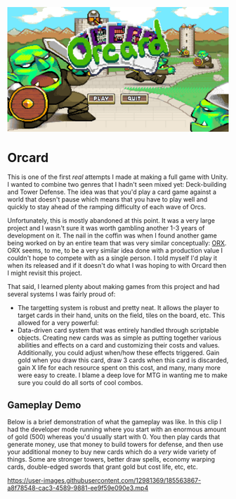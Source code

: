 ![cover image](./Repo/cover.png)

# Orcard

This is one of the first _real_ attempts I made at making a full game with Unity. I wanted to
combine two genres that I hadn't seen mixed yet: Deck-building and Tower Defense. The idea was that
you'd play a card game against a world that doesn't pause which means that you have to play well and
quickly to stay ahead of the ramping difficulty of each wave of Orcs.

Unfortunately, this is mostly abandoned at this point. It was a very large project and I wasn't sure
it was worth gambling another 1-3 years of development on it. The nail in the coffin was when
I found another game being worked on by an entire team that was very similar conceptually: [ORX](https://store.steampowered.com/app/1071140/ORX/). ORX seems,
to me, to be a very similar idea done with a production value I couldn't hope to compete with as
a single person. I told myself I'd play it when its released and if it doesn't do what I was hoping
to with Orcard then I might revisit this project.

That said, I learned plenty about making games from this project and had several systems I was
fairly proud of:

- The targetting system is robust and pretty neat. It allows the player to target cards in their
  hand, units on the field, tiles on the board, etc. This allowed for a very powerful:
- Data-driven card system that was entirely handled through scriptable objects. Creating new cards
  was as simple as putting together various abilities and effects on a card and customizing their
  costs and values. Additionally, you could adjust when/how these effects triggered. Gain gold when
  you draw this card, draw 3 cards when this card is discarded, gain X life for each resource spent
  on this cost, and many, many more were easy to create. I blame a deep love for MTG in wanting me
  to make sure you could do all sorts of cool combos.

## Gameplay Demo

Below is a brief demonstration of what the gameplay was like. In this clip I had the developer mode
running where you start with an enormous amount of gold (500) whereas you'd usually start with 0.
You then play cards that generate money, use that money to build towers for defense, and then use
your additional money to buy new cards which do a _very_ wide variety of things. Some are stronger
towers, better draw spells, economy warping cards, double-edged swords that grant gold but cost
life, etc, etc.

https://user-images.githubusercontent.com/12981369/185563867-a8f78548-cac3-4589-9881-ee9f59e090e3.mp4

